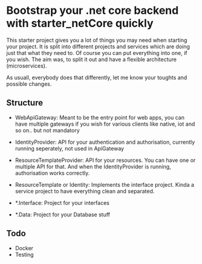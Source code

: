 # Bootstrap your .net core backend with starter_netCore quickly

This starter project gives you a lot of things you may need when starting your project. 
It is split into different projects and services which are doing just that what they need to. Of course you can put everything into one, if you wish. 
The aim was, to split it out and have a flexible architecture (microservices). 

As usuall, everybody does that differently, let me know your toughts and possible changes. 

## Structure

- WebApiGateway: Meant to be the entry point for web apps, you can have multiple gateways if you wish for various clients like native, iot and so on.. but not mandatory
- IdentityProvider: API for your authentication and authorisation, currently running seperately, not used in ApiGateway
- ResourceTemplateProvider: API for your resources. You can have one or multiple API for that. And when the IdentityProvider is running, authorisation works correctly. 

- ResourceTemplate or Identity: Implements the interface project. Kinda a service project to have everything clean and separated. 
- *.Interface: Project for your interfaces
- *.Data: Project for your Database stuff


## Todo

- Docker
- Testing
